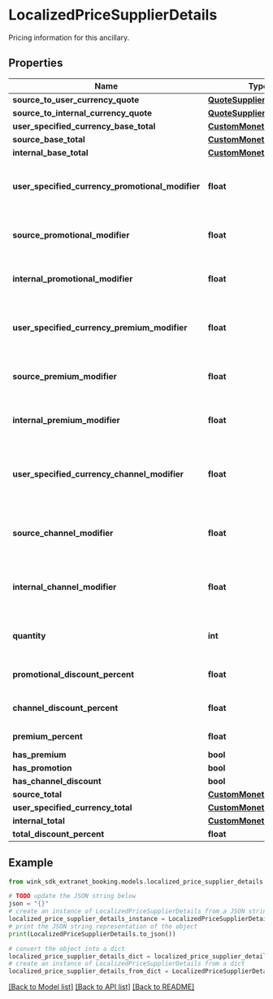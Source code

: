 # LocalizedPriceSupplierDetails

Pricing information for this ancillary.

## Properties

Name | Type | Description | Notes
------------ | ------------- | ------------- | -------------
**source_to_user_currency_quote** | [**QuoteSupplierDetails**](QuoteSupplierDetails.md) |  | 
**source_to_internal_currency_quote** | [**QuoteSupplierDetails**](QuoteSupplierDetails.md) |  | 
**user_specified_currency_base_total** | [**CustomMonetaryAmount**](CustomMonetaryAmount.md) |  | 
**source_base_total** | [**CustomMonetaryAmount**](CustomMonetaryAmount.md) |  | 
**internal_base_total** | [**CustomMonetaryAmount**](CustomMonetaryAmount.md) |  | 
**user_specified_currency_promotional_modifier** | **float** | Promotional modifiers in user specified currency | [optional] 
**source_promotional_modifier** | **float** | Promotional modifiers in hotel currency | [optional] 
**internal_promotional_modifier** | **float** | Promotional modifiers in wink currency | [optional] 
**user_specified_currency_premium_modifier** | **float** | Premium modifiers in user specified currency | [optional] 
**source_premium_modifier** | **float** | Premium modifiers in hotel currency | [optional] 
**internal_premium_modifier** | **float** | Premium modifiers in wink currency | [optional] 
**user_specified_currency_channel_modifier** | **float** | Channel / Membership modifier in user specified currency | [optional] 
**source_channel_modifier** | **float** | Channel / Membership modifier in hotel currency | [optional] 
**internal_channel_modifier** | **float** | Channel / Membership modifier in wink currency | [optional] 
**quantity** | **int** | How many of this item is included in this price | [optional] [default to 1]
**promotional_discount_percent** | **float** | Promotional discount percent | [optional] 
**channel_discount_percent** | **float** | Channel discount percent | [optional] 
**premium_percent** | **float** | Premium percent | [optional] 
**has_premium** | **bool** |  | [optional] 
**has_promotion** | **bool** |  | [optional] 
**has_channel_discount** | **bool** |  | [optional] 
**source_total** | [**CustomMonetaryAmount**](CustomMonetaryAmount.md) |  | [optional] 
**user_specified_currency_total** | [**CustomMonetaryAmount**](CustomMonetaryAmount.md) |  | [optional] 
**internal_total** | [**CustomMonetaryAmount**](CustomMonetaryAmount.md) |  | [optional] 
**total_discount_percent** | **float** |  | [optional] 

## Example

```python
from wink_sdk_extranet_booking.models.localized_price_supplier_details import LocalizedPriceSupplierDetails

# TODO update the JSON string below
json = "{}"
# create an instance of LocalizedPriceSupplierDetails from a JSON string
localized_price_supplier_details_instance = LocalizedPriceSupplierDetails.from_json(json)
# print the JSON string representation of the object
print(LocalizedPriceSupplierDetails.to_json())

# convert the object into a dict
localized_price_supplier_details_dict = localized_price_supplier_details_instance.to_dict()
# create an instance of LocalizedPriceSupplierDetails from a dict
localized_price_supplier_details_from_dict = LocalizedPriceSupplierDetails.from_dict(localized_price_supplier_details_dict)
```
[[Back to Model list]](../README.md#documentation-for-models) [[Back to API list]](../README.md#documentation-for-api-endpoints) [[Back to README]](../README.md)


